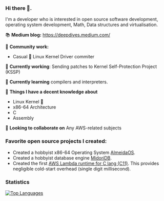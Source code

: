 ### Hi there 👋. 

I'm a developer who is interested in open source software development, operating system development, Math, Data structures and virtualisation.

📚 **Medium blog:** https://deepdives.medium.com/

🤝 **Community work:** 
* Casual 🐧 Linux Kernel Driver commiter

🔭 **Currently working**: Sending patches to Kernel Self-Protection Project (KSSP)

🌱 **Currently learning** compilers and interpreters.

🌱 **Things I have a decent knowledge about**
* Linux Kernel 🐧
* x86-64 Architecture
* C
* Assembly

👯 **Looking to collaborate on** Any AWS-related subjects


### Favorite open source projects I created:

* Created a hobbyist x86-64 Operating System [AlmeidaOS](https://github.com/PauloMigAlmeida/AlmeidaOS).
* Created a hobbyist database engine [MidoriDB](https://github.com/PauloMigAlmeida/MidoriDB).
* Created the first [AWS Lambda runtime for C lang (C11)](https://github.com/PauloMigAlmeida/aws-lambda-c-runtime). This provides negligible cold-start overhead (single digit millisecond).


### Statistics
[![Top Languages](https://github-readme-stats.vercel.app/api/top-langs/?username=PauloMigAlmeida&layout=compact)](https://github.com/PauloMigAlmeida)

